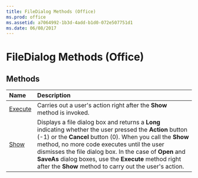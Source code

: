 ```yaml
---
title: FileDialog Methods (Office)
ms.prod: office
ms.assetid: a7064992-1b3d-4add-b1d0-072e507751d1
ms.date: 06/08/2017
---
```



# FileDialog Methods (Office)

## Methods



|**Name**|**Description**|
|:-----|:-----|
|[Execute](filedialog-execute-method-office.md)|Carries out a user's action right after the **Show** method is invoked.|
|[Show](filedialog-show-method-office.md)|Displays a file dialog box and returns a **Long** indicating whether the user pressed the **Action** button (-1) or the **Cancel** button (0). When you call the **Show** method, no more code executes until the user dismisses the file dialog box. In the case of **Open** and **SaveAs** dialog boxes, use the **Execute** method right after the **Show** method to carry out the user's action.|

